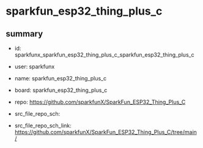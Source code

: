 # sparkfun_esp32_thing_plus_c
 
## summary 
* id: sparkfunx_sparkfun_esp32_thing_plus_c_sparkfun_esp32_thing_plus_c
* user: sparkfunx
* name: sparkfun_esp32_thing_plus_c
* board: sparkfun_esp32_thing_plus_c
* repo: https://github.com/sparkfunX/SparkFun_ESP32_Thing_Plus_C



* src_file_repo_sch: 
* src_file_repo_sch_link: https://github.com/sparkfunX/SparkFun_ESP32_Thing_Plus_C/tree/main/




